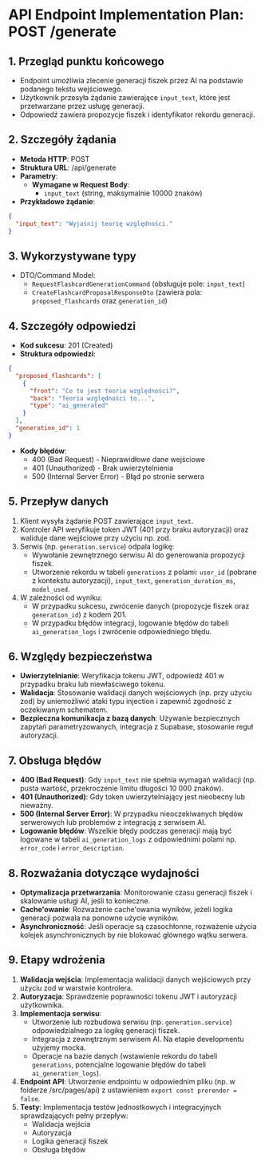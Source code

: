 # API Endpoint Implementation Plan: POST /generate

## 1. Przegląd punktu końcowego

- Endpoint umożliwia zlecenie generacji fiszek przez AI na podstawie podanego tekstu wejściowego.
- Użytkownik przesyła żądanie zawierające `input_text`, które jest przetwarzane przez usługę generacji.
- Odpowiedź zawiera propozycje fiszek i identyfikator rekordu generacji.

## 2. Szczegóły żądania

- **Metoda HTTP**: POST
- **Struktura URL**: /api/generate
- **Parametry**:
  - **Wymagane w Request Body**:
    - `input_text` (string, maksymalnie 10000 znaków)
- **Przykładowe żądanie**:

```json
{
  "input_text": "Wyjaśnij teorię względności."
}
```

## 3. Wykorzystywane typy

- DTO/Command Model:
  - `RequestFlashcardGenerationCommand` (obsługuje pole: `input_text`)
  - `CreateFlashcardProposalResponseDto` (zawiera pola: `proposed_flashcards` oraz `generation_id`)

## 4. Szczegóły odpowiedzi

- **Kod sukcesu**: 201 (Created)
- **Struktura odpowiedzi**:

```json
{
  "proposed_flashcards": [
    {
      "front": "Co to jest teoria względności?",
      "back": "Teoria względności to...",
      "type": "ai_generated"
    }
  ],
  "generation_id": 1
}
```

- **Kody błędów**:
  - 400 (Bad Request) - Nieprawidłowe dane wejściowe
  - 401 (Unauthorized) - Brak uwierzytelnienia
  - 500 (Internal Server Error) - Błąd po stronie serwera

## 5. Przepływ danych

1. Klient wysyła żądanie POST zawierające `input_text`.
2. Kontroler API weryfikuje token JWT (401 przy braku autoryzacji) oraz waliduje dane wejściowe przy użyciu np. zod.
3. Serwis (np. `generation.service`) odpala logikę:
   - Wywołanie zewnętrznego serwisu AI do generowania propozycji fiszek.
   - Utworzenie rekordu w tabeli `generations` z polami: `user_id` (pobrane z kontekstu autoryzacji), `input_text`, `generation_duration_ms`, `model_used`.
4. W zależności od wyniku:
   - W przypadku sukcesu, zwrócenie danych (propozycje fiszek oraz `generation_id`) z kodem 201.
   - W przypadku błędów integracji, logowanie błędów do tabeli `ai_generation_logs` i zwrócenie odpowiedniego błędu.

## 6. Względy bezpieczeństwa

- **Uwierzytelnianie**: Weryfikacja tokenu JWT, odpowiedź 401 w przypadku braku lub niewłaściwego tokenu.
- **Walidacja**: Stosowanie walidacji danych wejściowych (np. przy użyciu zod) by uniemożliwić ataki typu injection i zapewnić zgodność z oczekiwanym schematem.
- **Bezpieczna komunikacja z bazą danych**: Używanie bezpiecznych zapytań parametryzowanych, integracja z Supabase, stosowanie reguł autoryzacji.

## 7. Obsługa błędów

- **400 (Bad Request)**: Gdy `input_text` nie spełnia wymagań walidacji (np. pusta wartość, przekroczenie limitu długości 10 000 znaków).
- **401 (Unauthorized)**: Gdy token uwierzytelniający jest nieobecny lub nieważny.
- **500 (Internal Server Error)**: W przypadku nieoczekiwanych błędów serwerowych lub problemów z integracją z serwisem AI.
- **Logowanie błędów**: Wszelkie błędy podczas generacji mają być logowane w tabeli `ai_generation_logs` z odpowiednimi polami np. `error_code` i `error_description`.

## 8. Rozważania dotyczące wydajności

- **Optymalizacja przetwarzania**: Monitorowanie czasu generacji fiszek i skalowanie usługi AI, jeśli to konieczne.
- **Cache'owanie**: Rozważenie cache'owania wyników, jeżeli logika generacji pozwala na ponowne użycie wyników.
- **Asynchroniczność**: Jeśli operacje są czasochłonne, rozważenie użycia kolejek asynchronicznych by nie blokować głównego wątku serwera.

## 9. Etapy wdrożenia

1. **Walidacja wejścia**: Implementacja walidacji danych wejściowych przy użyciu zod w warstwie kontrolera.
2. **Autoryzacja**: Sprawdzenie poprawności tokenu JWT i autoryzacji użytkownika.
3. **Implementacja serwisu**:
   - Utworzenie lub rozbudowa serwisu (np. `generation.service`) odpowiedzialnego za logikę generacji fiszek.
   - Integracja z zewnętrznym serwisem AI. Na etapie developmentu użyjemy mocka.
   - Operacje na bazie danych (wstawienie rekordu do tabeli `generations`, potencjalne logowanie błędów do tabeli `ai_generation_logs`).
4. **Endpoint API**: Utworzenie endpointu w odpowiednim pliku (np. w folderze /src/pages/api) z ustawieniem `export const prerender = false`.
5. **Testy**: Implementacja testów jednostkowych i integracyjnych sprawdzających pełny przepływ:
   - Walidacja wejścia
   - Autoryzacja
   - Logika generacji fiszek
   - Obsługa błędów
